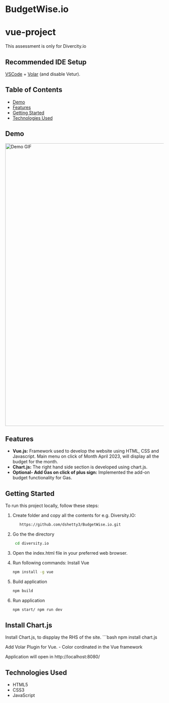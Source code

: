 # BudgetWise.io

# vue-project
This assessment is only for Divercity.io

## Recommended IDE Setup

[VSCode](https://code.visualstudio.com/) + [Volar](https://marketplace.visualstudio.com/items?itemName=Vue.volar) (and disable Vetur).

## Table of Contents
- [Demo](#demo)
- [Features](#features)
- [Getting Started](#getting-started)
- [Technologies Used](#technologies-used)


## Demo
<img src="./BudgetWise-Web.gif" alt="Demo GIF" width="900"/>

## Features
- **Vue.js:** Framework used to develop the website using HTML, CSS and Javascript. Main menu on click of Month April 2023, will display all the budget for the month.
- **Chart.js:** The right hand side section is developed using chart.js.
- **Optional- Add Gas on click of plus sign:** Implemented the add-on budget functionality for Gas.

## Getting Started
To run this project locally, follow these steps:


1. Create folder and copy all the contents for e.g. Diversity.IO:
   ```bash
      https://github.com/dshetty3/BudgetWise.io.git
   
2. Go the the directory
   ```bash
    cd diversity.io

3. Open the index.html file in your preferred web browser.

4. Run following commands:
   Install Vue
   ```bash
   npm install -g vue
   
5. Build application
   ```bash
   npm build

6.  Run application
    ```bash 
    npm start/ npm run dev

## Install Chart.js
Install Chart.js, to dispplay the RHS of the site.
    ```bash
    npm install chart.js

Add Volar Plugin for Vue. - Color cordinated in the Vue framework



 Application will open in http://localhost:8080/   

## Technologies Used

- HTML5
- CSS3
- JavaScript




